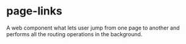 # page-links
A web component what lets user jump from one page to another and performs all the routing operations in the background. 
